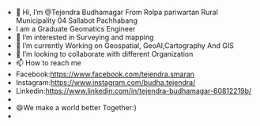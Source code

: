 - 👋 Hi, I’m @Tejendra Budhamagar From Rolpa pariwartan Rural Municipality 04 Sallabot Pachhabang
- I am a Graduate Geomatics Engineer 
- 👀 I’m interested in Surveying and mapping
- 🌱 I’m currently Working on Geospatial, GeoAI,Cartography And GIS
- 💞️ I’m looking to collaborate with different Organization
- 📫 How to reach me
- Facebook:https://www.facebook.com/tejendra.smaran
- Instagram:https://www.instagram.com/budha.tejendra/
- Linkedin:https://www.linkedin.com/in/tejendra-budhamagar-60812219b/
- 
- 😄We make a world better Together:)
- 

<!---
Tejendra77/Tejendra77 is a ✨ special ✨ repository because its `README.md` (this file) appears on your GitHub profile.
You can click the Preview link to take a look at your changes.
--->

